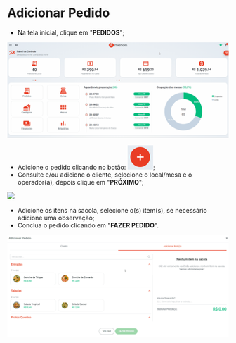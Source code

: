 # Adicionar Pedido

* Na tela inicial, clique em "**PEDIDOS**";

![](<../../.gitbook/assets/pedidos.1 (1).gif>)

* Adicione o pedido clicando no botão: ![](<../../.gitbook/assets/image (1) (2).png>);
* Consulte e/ou adicione o cliente, selecione o local/mesa e o operador(a), depois clique em "**PRÓXIMO**";

![](../../.gitbook/assets/pedidos.2.gif)

* Adicione os itens na sacola, selecione o(s) item(s), se necessário adicione uma observação;
* Conclua o pedido clicando em "**FAZER PEDIDO**".

![](<../../.gitbook/assets/pedidos.3 (1).gif>)
